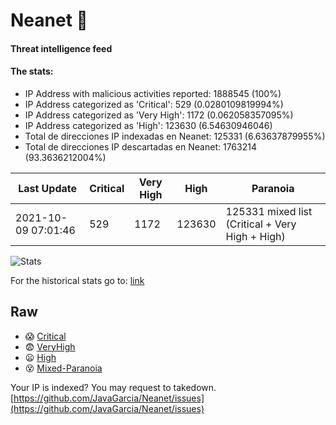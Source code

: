 # Neanet :hocho:
#### Threat intelligence feed
#### The stats:

- IP Address with malicious activities reported: 1888545 (100%)
- IP Address categorized as 'Critical':  529 (0.0280109819994%)
- IP Address categorized as 'Very High':  1172 (0.062058357095%)
- IP Address categorized as 'High':  123630 (6.54630946046)
- Total de direcciones IP indexadas en Neanet:  125331 (6.63637879955%)
- Total de direcciones IP descartadas en Neanet:  1763214 (93.3636212004%)

| Last Update | Critical | Very High | High | Paranoia |
| --- | --- | --- | --- | --- |
| 2021-10-09 07:01:46 | 529 | 1172 | 123630 | 125331 mixed list (Critical + Very High + High)|

![Stats](https://docs.google.com/spreadsheets/d/e/2PACX-1vSnaNMIXVabIpDJjufMlzH7poXnshF3mgd8Is1g9ytUEzVsP5my4Trn8f-xkoLLQ38xpL3HtmUexLo6/pubchart?oid=501124687&format=image)

For the historical stats go to: [link](/stats.csv)
## Raw
- :scream: [Critical](https://raw.githubusercontent.com/JavaGarcia/Neanet/master/blacklists/neanet_critical.txt)
- :fearful: [VeryHigh](https://raw.githubusercontent.com/JavaGarcia/Neanet/master/blacklists/neanet_veryHigh.txtt)
- :frowning: [High](https://raw.githubusercontent.com/JavaGarcia/Neanet/master/blacklists/neanet_high.txt)
- :dizzy_face: [Mixed-Paranoia](https://raw.githubusercontent.com/JavaGarcia/Neanet/master/blacklists/neanet_all.txt)


Your IP is indexed? You may request to takedown. [https://github.com/JavaGarcia/Neanet/issues](https://github.com/JavaGarcia/Neanet/issues)




















































































































































































































































































































































































































































































































































































































































































































































































































































































































































































































































































































































































































































































































































































































































































































































































































































































































































































































































































































































































































































































































































































































































































































































































































































































































































































































































































































































































































































































































































































































































































































































































































































































































































































































































































































































































































































































































































































































































































































































































































































































































































































































































































































































































































































































































































































































































































































































































































































































































































































































































































































































































































































































































































































































































































































































































































































































































































































































































































































































































































































































































































































































































































































































































































































































































































































































































































































































































































































































































































































































































































































































































































































































































































































































































































































































































































































































































































































































































































































































































































































































































































































































































































































































































































































































































































































































































































































































































































































































































































































































































































































































































































































































































































































































































































































































